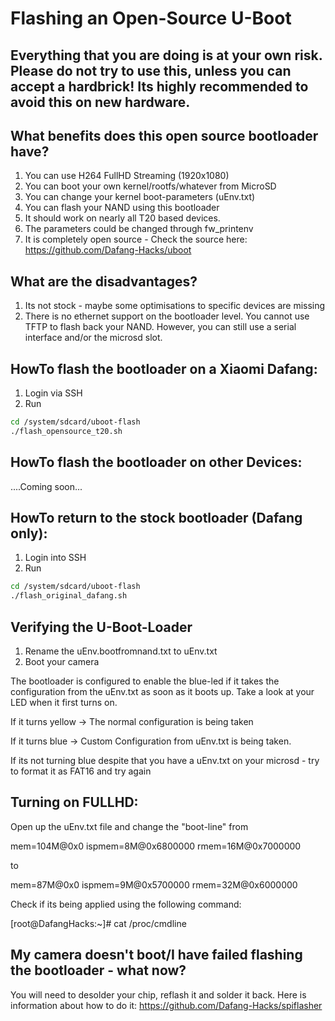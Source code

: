 # Flashing an Open-Source U-Boot

## Everything that you are doing is at your own risk. Please do not try to use this, unless you can accept a hardbrick! Its highly recommended to avoid this on new hardware.


## What benefits does this open source bootloader have?

1. You can use H264 FullHD Streaming (1920x1080)
2. You can boot your own kernel/rootfs/whatever from MicroSD
3. You can change your kernel boot-parameters (uEnv.txt)
4. You can flash your NAND using this bootloader
5. It should work on nearly all T20 based devices.
6. The parameters could be changed through fw_printenv
7. It is completely open source - Check the source here: https://github.com/Dafang-Hacks/uboot

## What are the disadvantages?
1. Its not stock - maybe some optimisations to specific devices are missing
2. There is no ethernet support on the bootloader level. You cannot use TFTP to 
flash back your NAND. However, you can still use a serial interface and/or the microsd slot.

## HowTo flash the bootloader on a Xiaomi Dafang:

1. Login via SSH
2. Run

```bash
cd /system/sdcard/uboot-flash
./flash_opensource_t20.sh
```

## HowTo flash the bootloader on other Devices:

....Coming soon...

## HowTo return to the stock bootloader (Dafang only):
1. Login into SSH
2. Run

```bash
cd /system/sdcard/uboot-flash
./flash_original_dafang.sh
```
## Verifying the U-Boot-Loader 
1. Rename the uEnv.bootfromnand.txt to uEnv.txt
2. Boot your camera

The bootloader is configured to enable the blue-led if it takes the configuration from the uEnv.txt as soon as it boots up.
Take a look at your LED when it first turns on.

If it turns yellow -> The normal configuration is being taken

If it turns blue -> Custom Configuration from uEnv.txt is being taken.

If its not turning blue despite that you have a uEnv.txt on your microsd - try to format it as FAT16 and try again


## Turning on FULLHD:

Open up the uEnv.txt file and change the "boot-line" from

mem=104M@0x0 ispmem=8M@0x6800000 rmem=16M@0x7000000

to

mem=87M@0x0 ispmem=9M@0x5700000 rmem=32M@0x6000000
 
 
Check if its being applied using the following command:

[root@DafangHacks:~]# cat /proc/cmdline



## My camera doesn't boot/I have failed flashing the bootloader - what now?
You will need to desolder your chip, reflash it and solder it back.
Here is information about how to do it:
https://github.com/Dafang-Hacks/spiflasher
